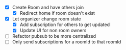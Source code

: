 - [x] Create Room and have others join
    - [x] Redirect home if room doesn't exist
- [x] Let organizer change room state
    - [x] Add subscription for others to get updated
    - [x] Update UI for non room owners
- [ ] Refactor pubsub to be more centralized
- [ ] Only send subscriptions for a roomId to that roomId